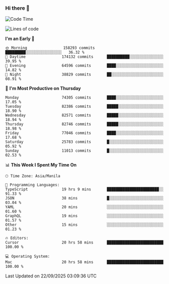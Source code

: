 ### Hi there 👋

<!--START_SECTION:waka-->
![Code Time](http://img.shields.io/badge/Code%20Time-6%2C288%20hrs%2022%20mins-blue)

![Lines of code](https://img.shields.io/badge/From%20Hello%20World%20I%27ve%20Written-147.0%20million%20lines%20of%20code-blue)

**I'm an Early 🐤** 

```text
🌞 Morning                158293 commits      █████████░░░░░░░░░░░░░░░░   36.32 % 
🌆 Daytime                174132 commits      ██████████░░░░░░░░░░░░░░░   39.95 % 
🌃 Evening                64596 commits       ████░░░░░░░░░░░░░░░░░░░░░   14.82 % 
🌙 Night                  38829 commits       ██░░░░░░░░░░░░░░░░░░░░░░░   08.91 % 
```
📅 **I'm Most Productive on Thursday** 

```text
Monday                   74305 commits       ████░░░░░░░░░░░░░░░░░░░░░   17.05 % 
Tuesday                  82386 commits       █████░░░░░░░░░░░░░░░░░░░░   18.90 % 
Wednesday                82571 commits       █████░░░░░░░░░░░░░░░░░░░░   18.94 % 
Thursday                 82746 commits       █████░░░░░░░░░░░░░░░░░░░░   18.98 % 
Friday                   77046 commits       ████░░░░░░░░░░░░░░░░░░░░░   17.68 % 
Saturday                 25783 commits       █░░░░░░░░░░░░░░░░░░░░░░░░   05.92 % 
Sunday                   11013 commits       █░░░░░░░░░░░░░░░░░░░░░░░░   02.53 % 
```


📊 **This Week I Spent My Time On** 

```text
🕑︎ Time Zone: Asia/Manila

💬 Programming Languages: 
TypeScript               19 hrs 9 mins       ███████████████████████░░   91.33 % 
JSON                     38 mins             █░░░░░░░░░░░░░░░░░░░░░░░░   03.04 % 
YAML                     20 mins             ░░░░░░░░░░░░░░░░░░░░░░░░░   01.60 % 
GraphQL                  19 mins             ░░░░░░░░░░░░░░░░░░░░░░░░░   01.57 % 
Other                    15 mins             ░░░░░░░░░░░░░░░░░░░░░░░░░   01.23 % 

🔥 Editors: 
Cursor                   20 hrs 58 mins      █████████████████████████   100.00 % 

💻 Operating System: 
Mac                      20 hrs 58 mins      █████████████████████████   100.00 % 
```


 Last Updated on 22/09/2025 03:09:36 UTC
<!--END_SECTION:waka-->


<!--
**rad182/rad182** is a ✨ _special_ ✨ repository because its `README.md` (this file) appears on your GitHub profile.

Here are some ideas to get you started:

- 🔭 I’m currently working on ...
- 🌱 I’m currently learning ...
- 👯 I’m looking to collaborate on ...
- 🤔 I’m looking for help with ...
- 💬 Ask me about ...
- 📫 How to reach me: ...
- 😄 Pronouns: ...
- ⚡ Fun fact: ...
-->
